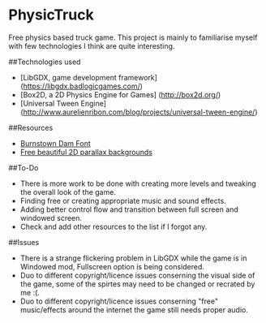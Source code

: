 # PhysicTruck
Free physics based truck game. This project is mainly to familiarise myself with few technologies I think are quite interesting.

##Technologies used
 - [LibGDX, game development framework] (https://libgdx.badlogicgames.com/)
 - [Box2D, a 2D Physics Engine for Games] (http://box2d.org/)
 - [Universal Tween Engine] (http://www.aurelienribon.com/blog/projects/universal-tween-engine/)  

##Resources
 - [Burnstown Dam Font](http://www.1001fonts.com/burnstown-dam-font.html#character-map)
 - [Free beautiful 2D parallax backgrounds](https://mobilegamegraphics.com/product/free-parallax-backgrounds/)
 
##To-Do
 - There is more work to be done with creating more levels and tweaking the overall look of the game.
 - Finding free or creating appropriate music and sound effects.
 - Adding better control flow and transition between full screen and windowed screen.
 - Check and add other resources to the list if I forgot any.
 
##Issues
 - There is a strange flickering problem in LibGDX while the game is in Windowed mod, Fullscreen option is being considered.
 - Duo to different copyright/licence issues conserning the visual side of the game, some of the spirtes may need to be changed or recrated by me :(.
 - Duo to different copyright/licence issues conserning "free" music/effects around the internet the game still needs proper audio. 
